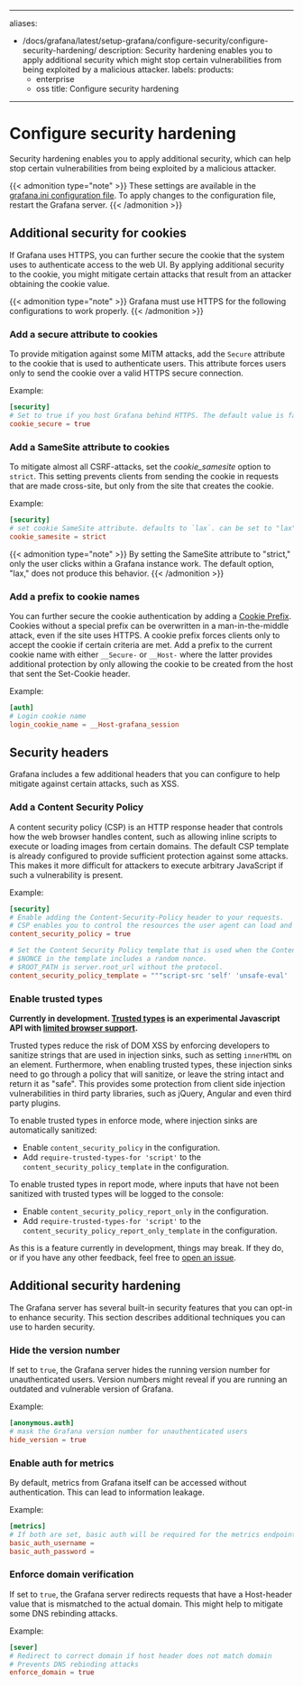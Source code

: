 -----

aliases:

- /docs/grafana/latest/setup-grafana/configure-security/configure-security-hardening/
  description: Security hardening enables you to apply additional security which might
  stop certain vulnerabilities from being exploited by a malicious attacker.
  labels:
  products:
  - enterprise
  - oss
    title: Configure security hardening

-----

# Configure security hardening

Security hardening enables you to apply additional security, which can help stop certain vulnerabilities from being exploited by a malicious attacker.

{{\< admonition type="note" \>}}
These settings are available in the [grafana.ini configuration file](../../configure-grafana/#configuration-file-location). To apply changes to the configuration file, restart the Grafana server.
{{\< /admonition \>}}

## Additional security for cookies

If Grafana uses HTTPS, you can further secure the cookie that the system uses to authenticate access to the web UI. By applying additional security to the cookie, you might mitigate certain attacks that result from an attacker obtaining the cookie value.

{{\< admonition type="note" \>}}
Grafana must use HTTPS for the following configurations to work properly.
{{\< /admonition \>}}

### Add a secure attribute to cookies

To provide mitigation against some MITM attacks, add the `Secure` attribute to the cookie that is used to authenticate users. This attribute forces users only to send the cookie over a valid HTTPS secure connection.

Example:

``` toml
[security]
# Set to true if you host Grafana behind HTTPS. The default value is false.
cookie_secure = true
```

### Add a SameSite attribute to cookies

To mitigate almost all CSRF-attacks, set the *cookie\_samesite* option to `strict`. This setting prevents clients from sending the cookie in requests that are made cross-site, but only from the site that creates the cookie.

Example:

``` toml
[security]
# set cookie SameSite attribute. defaults to `lax`. can be set to "lax", "strict", "none" and "disabled"
cookie_samesite = strict
```

{{\< admonition type="note" \>}}
By setting the SameSite attribute to "strict," only the user clicks within a Grafana instance work. The default option, "lax," does not produce this behavior.
{{\< /admonition \>}}

### Add a prefix to cookie names

You can further secure the cookie authentication by adding a [Cookie Prefix](https://googlechrome.github.io/samples/cookie-prefixes/). Cookies without a special prefix can be overwritten in a man-in-the-middle attack, even if the site uses HTTPS. A cookie prefix forces clients only to accept the cookie if certain criteria are met.
Add a prefix to the current cookie name with either `__Secure-` or `__Host-` where the latter provides additional protection by only allowing the cookie to be created from the host that sent the Set-Cookie header.

Example:

``` toml
[auth]
# Login cookie name
login_cookie_name = __Host-grafana_session
```

## Security headers

Grafana includes a few additional headers that you can configure to help mitigate against certain attacks, such as XSS.

### Add a Content Security Policy

A content security policy (CSP) is an HTTP response header that controls how the web browser handles content, such as allowing inline scripts to execute or loading images from certain domains. The default CSP template is already configured to provide sufficient protection against some attacks. This makes it more difficult for attackers to execute arbitrary JavaScript if such a vulnerability is present.

Example:

``` toml
[security]
# Enable adding the Content-Security-Policy header to your requests.
# CSP enables you to control the resources the user agent can load and helps prevent XSS attacks.
content_security_policy = true

# Set the Content Security Policy template that is used when the Content-Security-Policy header is added to your requests.
# $NONCE in the template includes a random nonce.
# $ROOT_PATH is server.root_url without the protocol.
content_security_policy_template = """script-src 'self' 'unsafe-eval' 'unsafe-inline' 'strict-dynamic' $NONCE;object-src 'none';font-src 'self';style-src 'self' 'unsafe-inline' blob:;img-src * data:;base-uri 'self';connect-src 'self' grafana.com ws://$ROOT_PATH wss://$ROOT_PATH;manifest-src 'self';media-src 'none';form-action 'self';"""
```

### Enable trusted types

**Currently in development. [Trusted types](https://github.com/w3c/trusted-types/blob/main/explainer.md) is an experimental Javascript API with [limited browser support](https://developer.mozilla.org/en-US/docs/Web/HTTP/Headers/Content-Security-Policy/trusted-types#browser_compatibility).**

Trusted types reduce the risk of DOM XSS by enforcing developers to sanitize strings that are used in injection sinks, such as setting `innerHTML` on an element. Furthermore, when enabling trusted types, these injection sinks need to go through a policy that will sanitize, or leave the string intact and return it as "safe". This provides some protection from client side injection vulnerabilities in third party libraries, such as jQuery, Angular and even third party plugins.

To enable trusted types in enforce mode, where injection sinks are automatically sanitized:

- Enable `content_security_policy` in the configuration.
- Add `require-trusted-types-for 'script'` to the `content_security_policy_template` in the configuration.

To enable trusted types in report mode, where inputs that have not been sanitized with trusted types will be logged to the console:

- Enable `content_security_policy_report_only` in the configuration.
- Add `require-trusted-types-for 'script'` to the `content_security_policy_report_only_template` in the configuration.

As this is a feature currently in development, things may break. If they do, or if you have any other feedback, feel free to [open an issue](https://github.com/grafana/grafana/issues/new/choose).

## Additional security hardening

The Grafana server has several built-in security features that you can opt-in to enhance security. This section describes additional techniques you can use to harden security.

### Hide the version number

If set to `true`, the Grafana server hides the running version number for unauthenticated users. Version numbers might reveal if you are running an outdated and vulnerable version of Grafana.

Example:

``` toml
[anonymous.auth]
# mask the Grafana version number for unauthenticated users
hide_version = true
```

### Enable auth for metrics

By default, metrics from Grafana itself can be accessed without authentication. This can lead to information leakage.

Example:

``` toml
[metrics]
# If both are set, basic auth will be required for the metrics endpoints
basic_auth_username =
basic_auth_password =
```

### Enforce domain verification

If set to `true`, the Grafana server redirects requests that have a Host-header value that is mismatched to the actual domain. This might help to mitigate some DNS rebinding attacks.

Example:

``` toml
[sever]
# Redirect to correct domain if host header does not match domain
# Prevents DNS rebinding attacks
enforce_domain = true
```
